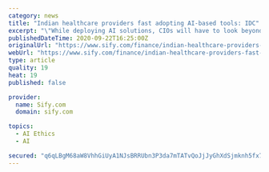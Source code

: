 ```yaml
---
category: news
title: "Indian healthcare providers fast adopting AI-based tools: IDC"
excerpt: "\"While deploying AI solutions, CIOs will have to look beyond technology by ensuring strict adherence to regulatory compliance, along with data governance and ethics, to ensure public trust and scalability,\" Vallikkat added. The report looked into certain ..."
publishedDateTime: 2020-09-22T16:25:00Z
originalUrl: "https://www.sify.com/finance/indian-healthcare-providers-fast-adopting-ai-based-tools-idc-news-topnews-ujwn4Egbhgijd.html"
webUrl: "https://www.sify.com/finance/indian-healthcare-providers-fast-adopting-ai-based-tools-idc-news-topnews-ujwn4Egbhgijd.html"
type: article
quality: 19
heat: 19
published: false

provider:
  name: Sify.com
  domain: sify.com

topics:
  - AI Ethics
  - AI

secured: "q6qLBgM68aW8VhhGiUyA1NJsBRRUbn3P3da7mTATvQoJjJyGhXdSjmknh5fx7qFfQUcf3W+992d9XYX2rf/QlQ2fMoqUu8sIYu3gzIwnPv5/ZigTHmxAfouSv8+BBAehLBvAypnWX3HbvwwdpXTr+UZ2YqweFlYlZS+315XVZd1vRhHDZOQRqg1giJ/7yRrsyFS1Lfn88DBPblD1ltO0vW7RATkFpMuTNr/VJjoBO39KhEk6A0o674H243SanHHetvsdJhHOgHimrA6WeIMImxoYXAynxT7GsMhp/fO/FRocspCmw/CT+jsKh4IpXAwjIcUY7buuIC/MmDyp7RKwv11vjv3g+0tspFNV3I3nBnw=;BGtpK0osQLSsnK+/gPCNkQ=="
---
```


